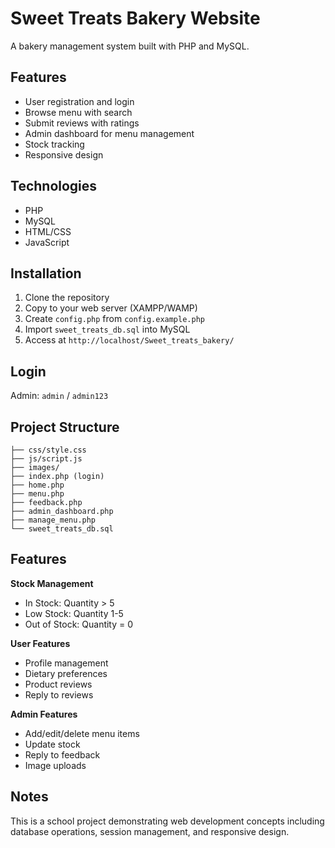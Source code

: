 # Sweet Treats Bakery Website

A bakery management system built with PHP and MySQL.

## Features

- User registration and login
- Browse menu with search
- Submit reviews with ratings
- Admin dashboard for menu management
- Stock tracking
- Responsive design

## Technologies

- PHP
- MySQL
- HTML/CSS
- JavaScript

## Installation

1. Clone the repository
2. Copy to your web server (XAMPP/WAMP)
3. Create `config.php` from `config.example.php`
4. Import `sweet_treats_db.sql` into MySQL
5. Access at `http://localhost/Sweet_treats_bakery/`

## Login

Admin: `admin` / `admin123`

## Project Structure

```
├── css/style.css
├── js/script.js
├── images/
├── index.php (login)
├── home.php
├── menu.php
├── feedback.php
├── admin_dashboard.php
├── manage_menu.php
└── sweet_treats_db.sql
```

## Features

**Stock Management**
- In Stock: Quantity > 5
- Low Stock: Quantity 1-5
- Out of Stock: Quantity = 0

**User Features**
- Profile management
- Dietary preferences
- Product reviews
- Reply to reviews

**Admin Features**
- Add/edit/delete menu items
- Update stock
- Reply to feedback
- Image uploads

## Notes

This is a school project demonstrating web development concepts including database operations, session management, and responsive design.
